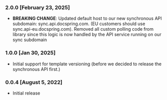 ### 2.0.0 [February 23, 2025]

- **BREAKING CHANGE**: Updated default host to our new synchronous API subdomain: sync.api.docspring.com. (EU customers should use sync.api-eu.docspring.com). Removed all custom polling code from library since this logic is now handled by the API service running on our sync subdomain

### 1.0.0 [Jan 30, 2025]

- Initial support for template versioning (before we decided to release the synchronous API first.)

### 0.0.4 [August 5, 2022]

- Initial release
